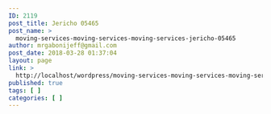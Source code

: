 ```yaml
---
ID: 2119
post_title: Jericho 05465
post_name: >
  moving-services-moving-services-moving-services-jericho-05465
author: mrgabonijeff@gmail.com
post_date: 2018-03-28 01:37:04
layout: page
link: >
  http://localhost/wordpress/moving-services-moving-services-moving-services-jericho-05465/
published: true
tags: [ ]
categories: [ ]
---
```

